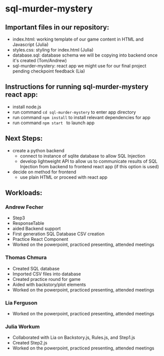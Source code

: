 # sql-murder-mystery

## Important files in our repository:
- index.html: working template of our game content in HTML and Javascript (Julia)
- styles.css: styling for index.html (Julia)
- database.sql: database schema we will be copying into backend once it's created (Tom/Andrew)
- sql-murder-mystery: react app we might use for our final project pending checkpoint feedback (Lia)


## Instructions for running sql-murder-mystery react app:
- install node.js
- run command `cd sql-murder-mystery` to enter app directory
- run command `npm install` to install relevant dependencies for app
- run command `npm start ` to launch app


## Next Steps:
- create a python backend
  - connect to instance of sqlite database to allow SQL Injection
  - develop lightweight API to allow us to communicate results of SQL Injection from backend to frontend react app (if this option is used)
- decide on method for frontend
  - use plain HTML or proceed with react app

## Workloads:
### Andrew Fecher
- Step3
- ResponseTable
- aided Backend support
- First generation SQL Database CSV creation
- Practice React Component
- Worked on the powerpoint, practiced presenting, attended meetings

### Thomas Chmura
- Created SQL database
- Imported CSV files into database
- Created practice round for game 
- Aided with backstory/plot elements
- Worked on the powerpoint, practiced presenting, attended meetings

### Lia Ferguson
- Worked on the powerpoint, practiced presenting, attended meetings

### Julia Workum
- Collaborated with Lia on Backstory.js, Rules.js, and Step1.js
- Created Step2.js
- Worked on the powerpoint, practiced presenting, attended meetings

